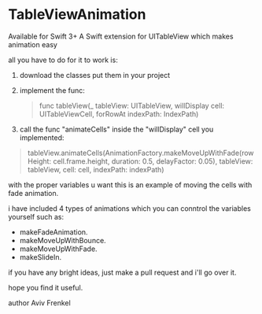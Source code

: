 # TableViewAnimation
Available for Swift 3+
A Swift extension for UITableView which makes animation easy


all you have to do for it to work is:

1. download the classes put them in your project

2. implement the func:
    > func tableView(_ tableView: UITableView, willDisplay cell: UITableViewCell, forRowAt indexPath: IndexPath)

3. call the func "animateCells" inside the "willDisplay" cell you implemented:
 > tableView.animateCells(AnimationFactory.makeMoveUpWithFade(rowHeight: cell.frame.height, duration: 0.5, delayFactor: 0.05), tableView: tableView, cell: cell, indexPath: indexPath)
 
 with the proper variables u want this is an example of moving the cells with fade animation.
 
 i have included 4 types of animations which you can conntrol the variables yourself such as:
 - makeFadeAnimation.
 - makeMoveUpWithBounce.
 - makeMoveUpWithFade.
 - makeSlideIn.
 
 if you have any bright ideas, just make a pull request and i'll go over it.
 
 hope you find it useful.
 
 author Aviv Frenkel
